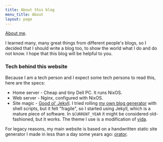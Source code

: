 ```yaml
---
title: About this blog
menu_title: About
layout: page
---
```


[About me](/whoami/).

I learned many, many great things from different people's
blogs, so I decided that I should write a blog too, to show
the world what I do and do not know. I hope that this blog will be helpful
to you.

### Tech behind this website

Because I am a tech person and I expect some tech persons
to read this, here are the specs:

* Home server - Cheap and tiny Dell PC. It runs NixOS.
* Web server - Nginx, configured with NixOS.
* Site magic - [Good ol' Jekyll](https://jekyllrb.com/).
  I tried rolling [my own blog generator][1] with shell scripts, but it felt "fragile", so I started using Jekyll, which is a mature piece of software. 
  In `$CURRENT_YEAR` it might be considered old-fashioned, but it works. The theme I use is a modification of [vida](https://github.com/syaning/vida/).

For legacy reasons, my main website is based on a handwritten static site generator I made in less than a day some years ago: 
[orator](https://github.com/tudurom/orator/).

[1]: https://github.com/tudurom/tudurom.github.io/blob/e949788588f58c8cd26ed63a97fbfebf1e5a3401/blog/build/build.sh
